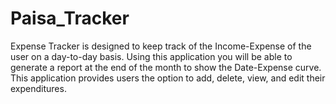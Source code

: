 # Paisa_Tracker
Expense Tracker is designed to keep track of the Income-Expense of the user on a day-to-day basis. Using this application you will be able to generate a report at the end of the month to show the Date-Expense curve. This application provides users the option to add, delete, view, and edit their expenditures. 
